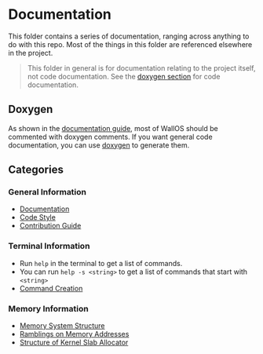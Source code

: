 # Documentation

This folder contains a series of documentation, ranging across anything to do with this repo.
Most of the things in this folder are referenced elsewhere in the project.

> This folder in general is for documentation relating to the project itself, not code documentation.
> See the [doxygen section](#doxygen) for code documentation.

## Doxygen

As shown in the [documentation guide](General/documentation.md), most of WallOS should be commented with doxygen comments.
If you want general code documentation, you can use [doxygen](https://www.doxygen.nl/index.html) to generate them.

## Categories

### General Information

- [Documentation](General/documentation.md)
- [Code Style](General/code-style.md)
- [Contribution Guide](General/contributing.md)

### Terminal Information

- Run `help` in the terminal to get a list of commands.
- You can run `help -s <string>` to get a list of commands that start with `<string>`
- [Command Creation](Terminal/command_creation.md)

### Memory Information

- [Memory System Structure](Memory/memory_structure.md)
- [Ramblings on Memory Addresses](../src/kernel/klibc/memory/virtual_mem.cpp)
- [Structure of Kernel Slab Allocator](Memory/kernel_allocator.md)
